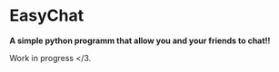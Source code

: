 # EasyChat

**A simple python programm that allow you and your friends to chat!!** 
 
 Work in progress </3.
